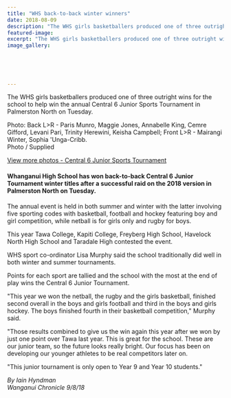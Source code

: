 ```yaml
---
title: "WHS back-to-back winter winners"
date: 2018-08-09
description: "The WHS girls basketballers produced one of three outright wins for the school to help win the annual Central 6 Junior..."
featured-image: 
excerpt: "The WHS girls basketballers produced one of three outright wins for the school to help win the annual Central 6 Junior Sports Tournament in Palmerston."
image_gallery:
	
	
	
	
	
---
```


<p><span>The WHS girls basketballers produced one of three outright wins for the school to help win the annual Central 6 Junior Sports Tournament in Palmerston North on Tuesday.<br /></span></p>
<p><span>Photo: Back L&gt;R - Paris Munro, Maggie Jones, Annabelle King, Cemre Gifford, Levani Pari, Trinity Herewini, Keisha Campbell;&nbsp;</span>Front L&gt;R - Mairangi Winter, Sophia 'Unga-Cribb.<br />Photo / Supplied</p>
<p><a href="http://www.whanganuihigh.school.nz/media/gallery">View more photos - Central 6 Junior Sports Tournament</a></p>
<h4 class="element element-paragraph">Whanganui High School has won back-to-back Central 6 Junior Tournament winter titles after a successful raid on the 2018 version in Palmerston North on Tuesday.</h4>
<p class="element element-paragraph">The annual event is held in both summer and winter with the latter involving five sporting codes with basketball, football and hockey featuring boy and girl competition, while netball is for girls only and rugby for boys.</p>
<p class="element element-paragraph">This year Tawa College, Kapiti College, Freyberg High School, Havelock North High School and Taradale High contested the event.</p>
<p class="element element-paragraph">WHS sport co-ordinator Lisa Murphy said the school traditionally did well in both winter and summer tournaments.</p>
<p class="element element-paragraph">Points for each sport are tallied and the school with the most at the end of play wins the Central 6 Junior Tournament.</p>
<p class="element element-paragraph">"This year we won the netball, the rugby and the girls basketball, finished second overall in the boys and girls football and third in the boys and girls hockey. The boys finished fourth in their basketball competition," Murphy said.</p>
<p class="element element-paragraph">"Those results combined to give us the win again this year after we won by just one point over Tawa last year. This is great for the school. These are our junior team, so the future looks really bright. Our focus has been on developing our younger athletes to be real competitors later on.</p>
<p class="element element-paragraph">"This junior tournament is only open to Year 9 and Year 10 students."</p>
<p class="element element-paragraph"><em>By Iain Hyndman<br /></em><em>Wanganui Chronicle 9/8/18</em></p>

